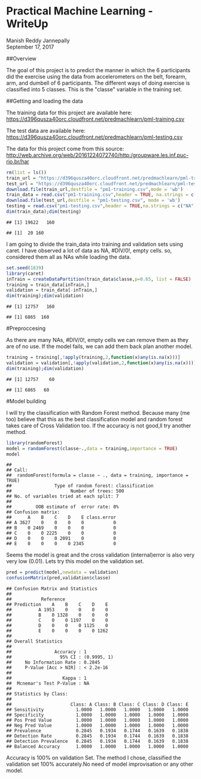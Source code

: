# Practical Machine Learning - WriteUp
Manish Reddy Jannepally  
September 17, 2017  

##Overview

The goal of this project is to predict the manner in which the 6 participants did the exercise using the data from accelerometers on the belt, forearm, arm, and dumbell of 6 participants. The different ways of doing exercise is classified into 5 classes. This is the "classe" variable in the training set.

##Getting and loading the data

The training data for this project are available here:
https://d396qusza40orc.cloudfront.net/predmachlearn/pml-training.csv

The test data are available here:
https://d396qusza40orc.cloudfront.net/predmachlearn/pml-testing.csv


The data for this project come from this source: http://web.archive.org/web/20161224072740/http:/groupware.les.inf.puc-rio.br/har


```r
rm(list = ls())
train_url = "https://d396qusza40orc.cloudfront.net/predmachlearn/pml-training.csv"
test_url = "https://d396qusza40orc.cloudfront.net/predmachlearn/pml-testing.csv"
download.file(train_url,destfile = "pm1-training.csv",mode = 'wb')
train_data = read.csv("pm1-training.csv",header = TRUE, na.strings = c("NA"," ","#DIV/0!"))
download.file(test_url,destfile = "pm1-testing.csv", mode = 'wb')
testing = read.csv("pm1-testing.csv",header = TRUE,na.strings = c("NA","#DIV/0!"," "))
dim(train_data);dim(testing)
```

```
## [1] 19622   160
```

```
## [1]  20 160
```

I am going to divide the train_data into training and validation sets using caret. I have observed a lot of data as NA, #DIV/0!, empty cells. so, considered them all as NAs while loading the data.


```r
set.seed(1839)
library(caret)
inTrain = createDataPartition(train_data$classe,p=0.65, list = FALSE)
training = train_data[inTrain,]
validation = train_data[-inTrain,]
dim(training);dim(validation)
```

```
## [1] 12757   160
```

```
## [1] 6865  160
```

#Preproccesing

As there are many NAs, #DIV/0!, empty cells we can remove them as they are of no use. If the model fails, we can add them back plan another model.


```r
training = training[,!apply(training,2,function(x)any(is.na(x)))]
validation = validation[,!apply(validation,2,function(x)any(is.na(x)))]
dim(training);dim(validation)
```

```
## [1] 12757    60
```

```
## [1] 6865   60
```

#Model building

I will try the classification with Random Forest method. Because many (me too) believe that this as the best classification model and random forest takes care of Cross Validation too. If the accuracy is not good,ll try another method.


```r
library(randomForest)
model = randomForest(classe~.,data = training,importance = TRUE)
model
```

```
## 
## Call:
##  randomForest(formula = classe ~ ., data = training, importance = TRUE) 
##                Type of random forest: classification
##                      Number of trees: 500
## No. of variables tried at each split: 7
## 
##         OOB estimate of  error rate: 0%
## Confusion matrix:
##      A    B    C    D    E class.error
## A 3627    0    0    0    0           0
## B    0 2469    0    0    0           0
## C    0    0 2225    0    0           0
## D    0    0    0 2091    0           0
## E    0    0    0    0 2345           0
```

Seems the model is great and the cross validation (internal)error is also very very low (0.01). Lets try this model on the validation set.


```r
pred = predict(model,newdata = validation)
confusionMatrix(pred,validation$classe)
```

```
## Confusion Matrix and Statistics
## 
##           Reference
## Prediction    A    B    C    D    E
##          A 1953    0    0    0    0
##          B    0 1328    0    0    0
##          C    0    0 1197    0    0
##          D    0    0    0 1125    0
##          E    0    0    0    0 1262
## 
## Overall Statistics
##                                      
##                Accuracy : 1          
##                  95% CI : (0.9995, 1)
##     No Information Rate : 0.2845     
##     P-Value [Acc > NIR] : < 2.2e-16  
##                                      
##                   Kappa : 1          
##  Mcnemar's Test P-Value : NA         
## 
## Statistics by Class:
## 
##                      Class: A Class: B Class: C Class: D Class: E
## Sensitivity            1.0000   1.0000   1.0000   1.0000   1.0000
## Specificity            1.0000   1.0000   1.0000   1.0000   1.0000
## Pos Pred Value         1.0000   1.0000   1.0000   1.0000   1.0000
## Neg Pred Value         1.0000   1.0000   1.0000   1.0000   1.0000
## Prevalence             0.2845   0.1934   0.1744   0.1639   0.1838
## Detection Rate         0.2845   0.1934   0.1744   0.1639   0.1838
## Detection Prevalence   0.2845   0.1934   0.1744   0.1639   0.1838
## Balanced Accuracy      1.0000   1.0000   1.0000   1.0000   1.0000
```

Accuracy is 100% on validation Set. The method I chose, classified the validation set 100% accurately.No need of model improvisation or any other model.
